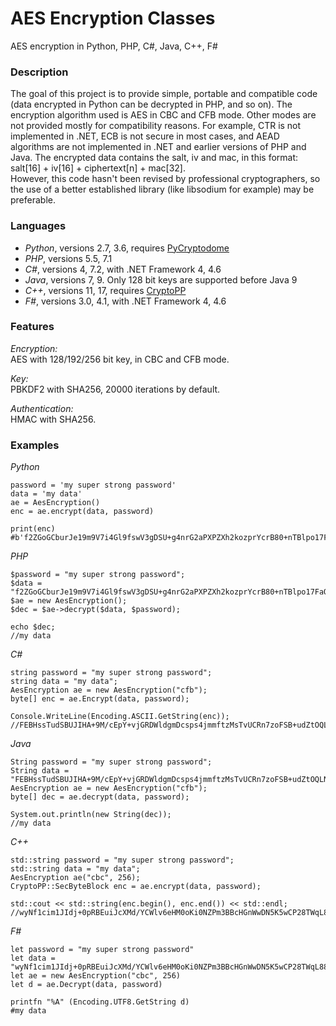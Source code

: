 # AES Encryption Classes
AES encryption in Python, PHP, C#, Java, C++, F#

### Description  
The goal of this project is to provide simple, portable and compatible code (data encrypted in Python can be decrypted in PHP, and so on). The encryption algorithm used is AES in CBC and CFB mode. Other modes are not provided mostly for compatibility reasons. For example, CTR is not implemented in .NET, ECB is not secure in most cases, and AEAD algorithms are not implemented in .NET and earlier versions of PHP and Java. The encrypted data contains the salt, iv and mac, in this format: salt[16] + iv[16] + ciphertext[n] + mac[32].   
However, this code hasn't been revised by professional cryptographers, so the use of a better established library (like libsodium for example) may be preferable.

### Languages  
 - _Python_, versions 2.7, 3.6, requires [PyCryptodome](https://www.pycryptodome.org/en/latest/index.html)
 - _PHP_, versions 5.5, 7.1
 - _C#_, versions 4, 7.2, with .NET Framework 4, 4.6
 - _Java_, versions 7, 9. Only 128 bit keys are supported before Java 9
 - _C++_, versions 11, 17, requires [CryptoPP](https://www.cryptopp.com/)
 - _F#_, versions 3.0, 4.1, with .NET Framework 4, 4.6
 
 ### Features  
_Encryption:_  
AES with 128/192/256 bit key, in CBC and CFB mode.  

_Key:_  
PBKDF2 with SHA256, 20000 iterations by default.  

_Authentication:_  
HMAC with SHA256.

### Examples
_Python_
```
password = 'my super strong password'
data = 'my data'
ae = AesEncryption()
enc = ae.encrypt(data, password)

print(enc)
#b'f2ZGoGCburJe19m9V7i4Gl9fswV3gDSU+g4nrG2aPXPZXh2kozprYcrB80+nTBlpo17FaOEwMlVfThCtdvN/CtGc5mLAmvhuxKNSAg2pBow='
```

_PHP_
```
$password = "my super strong password";
$data = "f2ZGoGCburJe19m9V7i4Gl9fswV3gDSU+g4nrG2aPXPZXh2kozprYcrB80+nTBlpo17FaOEwMlVfThCtdvN/CtGc5mLAmvhuxKNSAg2pBow=";
$ae = new AesEncryption();
$dec = $ae->decrypt($data, $password);

echo $dec;
//my data
```

_C#_
```
string password = "my super strong password";
string data = "my data";
AesEncryption ae = new AesEncryption("cfb");
byte[] enc = ae.Encrypt(data, password);

Console.WriteLine(Encoding.ASCII.GetString(enc));
//FEBHssTudSBUJIHA+9M/cEpY+vjGRDWldgmDcsps4jmmftzMsTvUCRn7zoFSB+udZtOQLNPZKSu7YxdPE11cHGIiihcEMvQ=
```

_Java_
```
String password = "my super strong password";
String data = "FEBHssTudSBUJIHA+9M/cEpY+vjGRDWldgmDcsps4jmmftzMsTvUCRn7zoFSB+udZtOQLNPZKSu7YxdPE11cHGIiihcEMvQ=";
AesEncryption ae = new AesEncryption("cfb");
byte[] dec = ae.decrypt(data, password);

System.out.println(new String(dec));
//my data
```

_C++_
```
std::string password = "my super strong password";
std::string data = "my data";
AesEncryption ae("cbc", 256);
CryptoPP::SecByteBlock enc = ae.encrypt(data, password);

std::cout << std::string(enc.begin(), enc.end()) << std::endl;
//wyNf1cim1JIdj+0pRBEuiJcXMd/YCWlv6eHM0oKi0NZPm3BBcHGnWwDN5K5wCP28TWqL885woQOlXOlLrj67O+ZrbS0O38ky/pf0/vNyAo4=
```

_F#_
```
let password = "my super strong password"
let data = "wyNf1cim1JIdj+0pRBEuiJcXMd/YCWlv6eHM0oKi0NZPm3BBcHGnWwDN5K5wCP28TWqL885woQOlXOlLrj67O+ZrbS0O38ky/pf0/vNyAo4="
let ae = new AesEncryption("cbc", 256)
let d = ae.Decrypt(data, password)

printfn "%A" (Encoding.UTF8.GetString d)
#my data
```

